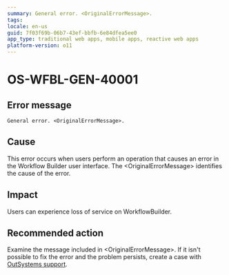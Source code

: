 ```yaml
---
summary: General error. <OriginalErrorMessage>.
tags:
locale: en-us
guid: 7f03f69b-06b7-43ef-bbfb-6e84dfea5ee0
app_type: traditional web apps, mobile apps, reactive web apps
platform-version: o11
---
```


# OS-WFBL-GEN-40001

## Error message

`General error. <OriginalErrorMessage>.`

## Cause

This error occurs when users perform an operation that causes an error in the Workflow Builder user interface.
The &lt;OriginalErrorMessage&gt; identifies the cause of the error. 

## Impact

Users can experience loss of service on WorkflowBuilder.

## Recommended action

Examine the message included in &lt;OriginalErrorMessage&gt;. If it isn't possible to fix the error and the problem persists, create a case with [OutSystems support](https://success.outsystems.com/Support).
